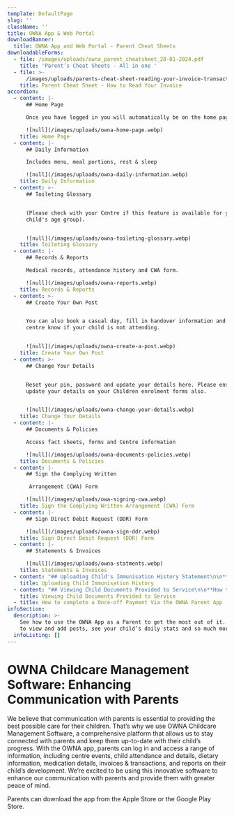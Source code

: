```yaml
---
template: DefaultPage
slug: ''
className: ''
title: OWNA App & Web Portal
downloadBanner:
  title: OWNA App and Web Portal - Parent Cheat Sheets
downloadableForms:
  - file: /images/uploads/owna_parent_cheatsheet_28-01-2024.pdf
    title: 'Parent’s Cheat Sheets - All in one '
  - file: >-
      /images/uploads/parents-cheat-sheet-reading-your-invoice-transactional-1-.pdf
    title: Parent Cheat Sheet - How to Read Your Invoice
accordion:
  - content: |-
      ## Home Page

      Once you have logged in you will automatically be on the home page.

      ![null](/images/uploads/owna-home-page.webp)
    title: Home Page
  - content: |-
      ## Daily Information

      Includes menu, meal portions, rest & sleep

      ![null](/images/uploads/owna-daily-information.webp)
    title: Daily Information
  - content: >-
      ## Toileting Glossary


      (Please check with your Centre if this feature is available for your
      child's age group).


      ![null](/images/uploads/owna-toileting-glossary.webp)
    title: Toileting Glossary
  - content: |-
      ## Records & Reports

      Medical records, attendance history and CWA form.

      ![null](/images/uploads/owna-reports.webp)
    title: Records & Reports
  - content: >-
      ## Create Your Own Post


      You can also book a casual day, fill in handover information and let your
      centre know if your child is not attending.


      ![null](/images/uploads/owna-create-a-post.webp)
    title: Create Your Own Post
  - content: >-
      ## Change Your Details


      Reset your pin, password and update your details here. Please ensure you
      update your details on your Children enrolment forms also.


      ![null](/images/uploads/owna-change-your-details.webp)
    title: Change Your Details
  - content: |-
      ## Documents & Policies

      Access fact sheets, forms and Centre information

      ![null](/images/uploads/owna-documents-policies.webp)
    title: Documents & Policies
  - content: |-
      ## Sign the Complying Written

       Arrangement (CWA) Form

      ![null](/images/uploads/owa-signing-cwa.webp)
    title: Sign the Complying Written Arrangement (CWA) Form
  - content: |-
      ## Sign Direct Debit Request (DDR) Form

      ![null](/images/uploads/owna-sign-ddr.webp)
    title: Sign Direct Debit Request (DDR) Form
  - content: |-
      ## Statements & Invoices

      ![null](/images/uploads/owna-statments.webp)
    title: Statements & Invoices
  - content: "## Uploading Child's Immunisation History Statement\n\n**Overview**\r\n\nParents are able to upload their child/rens Immunisation History directly on the app when they are completed. We recommend tracking your child immunisation due dates to avoid impacting your Child Care Subsidy entitlement. \r\n\nOnce uploaded, this will send the Centre an email advising you have updated. The will also automatically update the Immunisation Matrix for the Centre.\r\n\n**Upload**\r\n\n\U0001F4F1Open the menu (hamburger icon top left)\r\n\n1. Select a child\r\n2. Open the child menu (3 dot ellipsis button in the top right)\r\n3. Select Upload Immunisation Record\r\n4. Choose the Vaccination Period (select more than one if needed)\r\n5. Tap on the Camera Icon to take a photo of the Immunisation Record.\r\n6. Press the Arrow in the top right corner to upload\r\n\n![](/images/uploads/owna-immunisation-upload_02-02-2024.jpg)"
    title: Uploading Child Immunisation History
  - content: "## Viewing Child Documents Provided to Service\n\n**How to View What you have Uploaded)**\r\n\n\U0001F4F1Open the menu (hamburger icon top left)\r\n\n1. Select a child\r\n2. Open the child menu (3 dot ellipsis button in the top right)\r\n3. Select View Documents\r\n4. Select the Vaccination Record to Open and View\r\n\n![](/images/uploads/owna-immunisation-view_02-02-2024.jpg)"
    title: Viewing Child Documents Provided to Service
  - title: How to complete a Once-off Payment Via the OWNA Parent App
infoSection:
  description: >-
    See how to use the OWNA App as a Parent to get the most out of it. Learn how
    to view and add posts, see your child’s daily stats and so much more.
  infoListing: []
---
```

# OWNA Childcare Management Software: Enhancing Communication with Parents

We believe that communication with parents is essential to providing the best possible care for their children. That’s why we use OWNA Childcare Management Software, a comprehensive platform that allows us to stay connected with parents and keep them up-to-date with their child’s progress. With the OWNA app, parents can log in and access a range of information, including centre events, child attendance and details, dietary information, medication details, invoices & transactions, and reports on their child’s development. We’re excited to be using this innovative software to enhance our communication with parents and provide them with greater peace of mind.

Parents can download the app from the Apple Store or the Google Play Store.
